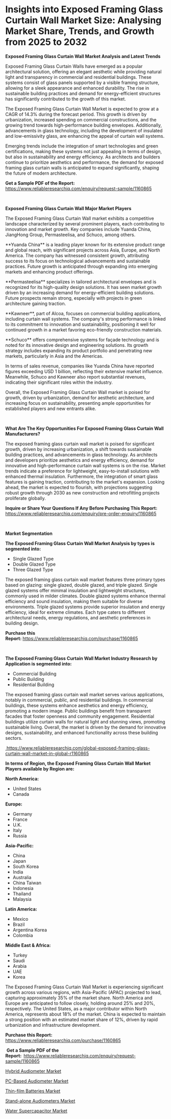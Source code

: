 <p><h1>Insights into Exposed Framing Glass Curtain Wall Market Size: Analysing Market Share, Trends, and Growth from 2025 to 2032</h1></p><p><strong>Exposed Framing Glass Curtain Wall Market Analysis and Latest Trends</strong></p>
<p><p>Exposed Framing Glass Curtain Walls have emerged as a popular architectural solution, offering an elegant aesthetic while providing natural light and transparency in commercial and residential buildings. These systems consist of glass panels supported by a visible framing structure, allowing for a sleek appearance and enhanced durability. The rise in sustainable building practices and demand for energy-efficient structures has significantly contributed to the growth of this market.</p><p>The Exposed Framing Glass Curtain Wall Market is expected to grow at a CAGR of 14.3% during the forecast period. This growth is driven by urbanization, increased spending on commercial constructions, and the growing trend towards high-performance building envelopes. Additionally, advancements in glass technology, including the development of insulated and low-emissivity glass, are enhancing the appeal of curtain wall systems. </p><p>Emerging trends include the integration of smart technologies and green certifications, making these systems not just appealing in terms of design, but also in sustainability and energy efficiency. As architects and builders continue to prioritize aesthetics and performance, the demand for exposed framing glass curtain walls is anticipated to expand significantly, shaping the future of modern architecture.</p></p>
<p><strong>Get a Sample PDF of the Report:&nbsp;</strong> <a href="https://www.reliableresearchiq.com/enquiry/request-sample/1160865?utm_campaign=121&utm_medium=2&utm_source=Github&utm_content=ia&utm_term=22032025&utm_id=exposed-framing-glass-curtain-wall">https://www.reliableresearchiq.com/enquiry/request-sample/1160865</a></p>
<p>&nbsp;</p>
<p><strong>Exposed Framing Glass Curtain Wall Major Market Players</strong></p>
<p><p>The Exposed Framing Glass Curtain Wall market exhibits a competitive landscape characterized by several prominent players, each contributing to innovation and market growth. Key companies include Yuanda China, JiangHong Group, Permasteelisa, and Schuco, among others.</p><p>**Yuanda China** is a leading player known for its extensive product range and global reach, with significant projects across Asia, Europe, and North America. The company has witnessed consistent growth, attributing success to its focus on technological advancements and sustainable practices. Future growth is anticipated through expanding into emerging markets and enhancing product offerings.</p><p>**Permasteelisa** specializes in tailored architectural envelopes and is recognized for its high-quality design solutions. It has seen market growth driven by an increasing demand for energy-efficient building solutions. Future prospects remain strong, especially with projects in green architecture gaining traction.</p><p>**Kawneer**, part of Alcoa, focuses on commercial building applications, including curtain wall systems. The company's strong performance is linked to its commitment to innovation and sustainability, positioning it well for continued growth in a market favoring eco-friendly construction materials.</p><p>**Schuco** offers comprehensive systems for façade technology and is noted for its innovative design and engineering solutions. Its growth strategy includes expanding its product portfolio and penetrating new markets, particularly in Asia and the Americas.</p><p>In terms of sales revenue, companies like Yuanda China have reported figures exceeding USD 1 billion, reflecting their extensive market influence. Meanwhile, Schuco and Kawneer also report substantial revenues, indicating their significant roles within the industry.</p><p>Overall, the Exposed Framing Glass Curtain Wall market is poised for growth, driven by urbanization, demand for aesthetic architecture, and increasing focus on sustainability, presenting ample opportunities for established players and new entrants alike.</p></p>
<p>&nbsp;</p>
<p><strong>What Are The Key Opportunities For Exposed Framing Glass Curtain Wall Manufacturers?</strong></p>
<p><p>The exposed framing glass curtain wall market is poised for significant growth, driven by increasing urbanization, a shift towards sustainable building practices, and advancements in glass technology. As architects and developers prioritize aesthetics and energy efficiency, demand for innovative and high-performance curtain wall systems is on the rise. Market trends indicate a preference for lightweight, easy-to-install solutions with enhanced thermal insulation. Furthermore, the integration of smart glass features is gaining traction, contributing to the market's expansion. Looking ahead, the market is expected to flourish, with projections suggesting robust growth through 2030 as new construction and retrofitting projects proliferate globally.</p></p>
<p><strong>Inquire or Share Your Questions If Any Before Purchasing This Report:</strong> <a href="https://www.reliableresearchiq.com/enquiry/pre-order-enquiry/1160865?utm_campaign=121&utm_medium=2&utm_source=Github&utm_content=ia&utm_term=22032025&utm_id=exposed-framing-glass-curtain-wall">https://www.reliableresearchiq.com/enquiry/pre-order-enquiry/1160865</a></p>
<p>&nbsp;</p>
<p><strong>Market Segmentation</strong></p>
<p><strong>The Exposed Framing Glass Curtain Wall Market Analysis by types is segmented into:</strong></p>
<p><ul><li>Single Glazed Type</li><li>Double Glazed Type</li><li>Three Glazed Type</li></ul></p>
<p><p>The exposed framing glass curtain wall market features three primary types based on glazing: single glazed, double glazed, and triple glazed. Single glazed systems offer minimal insulation and lightweight structures, commonly used in milder climates. Double glazed systems enhance thermal efficiency and sound insulation, making them suitable for diverse environments. Triple glazed systems provide superior insulation and energy efficiency, ideal for extreme climates. Each type caters to different architectural needs, energy regulations, and aesthetic preferences in building design.</p></p>
<p><strong>Purchase this Report:&nbsp;</strong><a href="https://www.reliableresearchiq.com/purchase/1160865?utm_campaign=121&utm_medium=2&utm_source=Github&utm_content=ia&utm_term=22032025&utm_id=exposed-framing-glass-curtain-wall">https://www.reliableresearchiq.com/purchase/1160865</a></p>
<p>&nbsp;</p>
<p><strong>The Exposed Framing Glass Curtain Wall Market Industry Research by Application is segmented into:</strong></p>
<p><ul><li>Commercial Building</li><li>Public Building</li><li>Residential Building</li></ul></p>
<p><p>The exposed framing glass curtain wall market serves various applications, notably in commercial, public, and residential buildings. In commercial buildings, these systems enhance aesthetics and energy efficiency, promoting a modern image. Public buildings benefit from transparent facades that foster openness and community engagement. Residential buildings utilize curtain walls for natural light and stunning views, promoting sustainable living. Overall, the market is driven by the demand for innovative designs, sustainability, and enhanced functionality across these building sectors.</p></p>
<p><a href="https://www.reliableresearchiq.com/global-exposed-framing-glass-curtain-wall-market-in-global-r1160865?utm_campaign=121&utm_medium=2&utm_source=Github&utm_content=ia&utm_term=22032025&utm_id=exposed-framing-glass-curtain-wall">&nbsp;https://www.reliableresearchiq.com/global-exposed-framing-glass-curtain-wall-market-in-global-r1160865</a></p>
<p><strong>In terms of Region, the Exposed Framing Glass Curtain Wall Market Players available by Region are:</strong></p>
<p>
    <p> <strong> North America: </strong>
        <ul>
            <li>United States</li>
            <li>Canada</li>
        </ul>
        </p> 
    <p> <strong> Europe: </strong>
        <ul>
            <li>Germany</li>
            <li>France</li>
            <li>U.K.</li>
            <li>Italy</li>
            <li>Russia</li>
        </ul>
        </p> 
    <p> <strong> Asia-Pacific: </strong>
        <ul>
            <li>China</li>
            <li>Japan</li>
            <li>South Korea</li>
            <li>India</li>
            <li>Australia</li>
            <li>China Taiwan</li>
            <li>Indonesia</li>
            <li>Thailand</li>
            <li>Malaysia</li>
        </ul>
        </p> 
    <p> <strong> Latin America: </strong>
        <ul>
            <li>Mexico</li>
            <li>Brazil</li>
            <li>Argentina Korea</li>
            <li>Colombia</li>
        </ul>
        </p> 
    <p> <strong> Middle East & Africa: </strong>
        <ul>
            <li>Turkey</li>
            <li>Saudi</li>
            <li>Arabia</li>
            <li>UAE</li>
            <li>Korea</li>
        </ul>
    </p>
    </p>
<p><p>The Exposed Framing Glass Curtain Wall Market is experiencing significant growth across various regions, with Asia-Pacific (APAC) projected to lead, capturing approximately 35% of the market share. North America and Europe are anticipated to follow closely, holding around 25% and 20%, respectively. The United States, as a major contributor within North America, represents about 18% of the market. China is expected to maintain a strong position with an estimated market share of 12%, driven by rapid urbanization and infrastructure development.</p></p>
<p><strong>Purchase this Report: </strong><a href="https://www.reliableresearchiq.com/purchase/1160865?utm_campaign=121&utm_medium=2&utm_source=Github&utm_content=ia&utm_term=22032025&utm_id=exposed-framing-glass-curtain-wall">https://www.reliableresearchiq.com/purchase/1160865</a></p>
<p>&nbsp;<strong>Get a Sample PDF of the Report:&nbsp;&nbsp;</strong><a href="https://www.reliableresearchiq.com/enquiry/request-sample/1160865?utm_campaign=121&utm_medium=2&utm_source=Github&utm_content=ia&utm_term=22032025&utm_id=exposed-framing-glass-curtain-wall">https://www.reliableresearchiq.com/enquiry/request-sample/1160865</a></p>
<p><strong></strong></p>
<p><p><a href="https://github.com/sternymkere4/Market-Research-Report-List-1/blob/main/hybrid-audiometer-market.md?utm_campaign=121&utm_medium=2&utm_source=Github&utm_content=ia&utm_term=22032025&utm_id=exposed-framing-glass-curtain-wall">Hybrid Audiometer Market</a></p><p><a href="https://github.com/bauldlimle6h/Market-Research-Report-List-1/blob/main/pc-based-audiometer-market.md?utm_campaign=121&utm_medium=2&utm_source=Github&utm_content=ia&utm_term=22032025&utm_id=exposed-framing-glass-curtain-wall">PC-Based Audiometer Market</a></p><p><a href="https://github.com/buseknoden2b/Market-Research-Report-List-1/blob/main/thin-film-batteries-market.md?utm_campaign=121&utm_medium=2&utm_source=Github&utm_content=ia&utm_term=22032025&utm_id=exposed-framing-glass-curtain-wall">Thin-film Batteries Market</a></p><p><a href="https://github.com/shimweummul/Market-Research-Report-List-1/blob/main/stand-alone-audiometers-market.md?utm_campaign=121&utm_medium=2&utm_source=Github&utm_content=ia&utm_term=22032025&utm_id=exposed-framing-glass-curtain-wall">Stand-alone Audiometers Market</a></p><p><a href="https://github.com/heinslakey2x/Market-Research-Report-List-1/blob/main/water-supercapacitor-market.md?utm_campaign=121&utm_medium=2&utm_source=Github&utm_content=ia&utm_term=22032025&utm_id=exposed-framing-glass-curtain-wall">Water Supercapacitor Market</a></p></p>